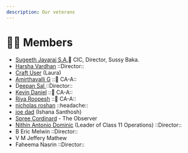 ```yaml
---
description: Our veterans
---
```


# 🧑‍🔧 Members

* [Sugeeth Jayaraj S.A.](https://app.gitbook.com/u/9Om3tUS42vUVpNcq3eN15t09EZU2 "mention")📣 CIC, Director, Sussy Baka.
* [Harsha Vardhan](craftdocs://users?id=4d951f70-fcf5-acbb-fbf8-545785da440e) ::Director::
* [Craft User](craftdocs://users?id=820dd98e-9f09-f34a-92ca-c363b8b31dbc) (Laura)
* [Amirthavalli G](craftdocs://users?id=d88f2a8e-d7c9-c907-f725-5a572a912f01) ::📣 CA-A::
* D[eepan SaI ](craftdocs://users?id=5ce369d5-9030-3396-e377-626a99465ad3)::Director::
* [Kevin Daniel](craftdocs://users?id=01407a62-1739-6bfe-3bf1-18c2098bca9f) ::📣 CA-A::
* [Riya Roopesh](craftdocs://users?id=ed98a44b-4dad-ec3a-a7d8-5bd6d5e1df29) ::📣 CA-A::
* [nicholas roshan](craftdocs://users?id=6884c750-5002-3ca6-2000-b0a1c299bf99) ::headache::
* [joe dad](craftdocs://users?id=e50b84bb-eec9-41a7-8e64-b292e7832ed7) (Ishana Santhosh)
* [Spree Cordinard](craftdocs://users?id=4fe7947d-f710-def6-b7df-d09758a61554) - The Observer
* [Nithin Antonio Dominic](craftdocs://users?id=4a5a5bc4-10af-4bcd-0929-b86cbb8a1bcd) (Leader of Class 11 Operations) ::Director::
* B Eric Melwin ::Director::
* V M Jeffery Mathew
* Faheema Nasrin ::Director::
